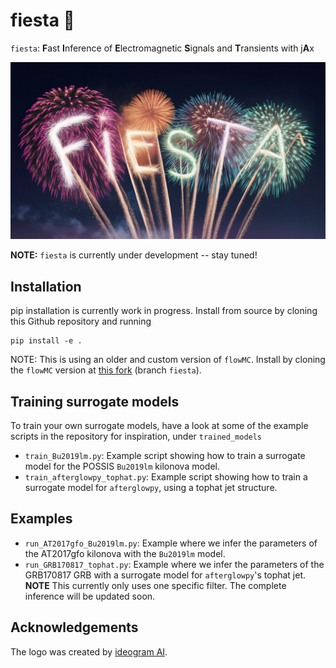 # fiesta 🎉

`fiesta`: **F**ast **I**nference of **E**lectromagnetic **S**ignals and **T**ransients with j**A**x

![fiesta logo](docs/fiesta_logo.jpeg)

**NOTE:** `fiesta` is currently under development -- stay tuned!

## Installation

pip installation is currently work in progress. Install from source by cloning this Github repository and running
```
pip install -e .
```

NOTE: This is using an older and custom version of `flowMC`. Install by cloning the `flowMC` version at [this fork](https://github.com/ThibeauWouters/flowMC/tree/fiesta) (branch `fiesta`).

## Training surrogate models

To train your own surrogate models, have a look at some of the example scripts in the repository for inspiration, under `trained_models`

- `train_Bu2019lm.py`: Example script showing how to train a surrogate model for the POSSIS `Bu2019lm` kilonova model. 
- `train_afterglowpy_tophat.py`: Example script showing how to train a surrogate model for `afterglowpy`, using a tophat jet structure.  

## Examples

- `run_AT2017gfo_Bu2019lm.py`: Example where we infer the parameters of the AT2017gfo kilonova with the `Bu2019lm` model.
- `run_GRB170817_tophat.py`: Example where we infer the parameters of the GRB170817 GRB with a surrogate model for `afterglowpy`'s tophat jet. **NOTE** This currently only uses one specific filter. The complete inference will be updated soon.

## Acknowledgements

The logo was created by [ideogram AI](https://ideogram.ai/). 
